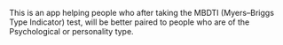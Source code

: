 This is an app helping people who after taking the MBDTI (Myers–Briggs Type Indicator) test, will be better paired to people who are of the Psychological or personality type.
